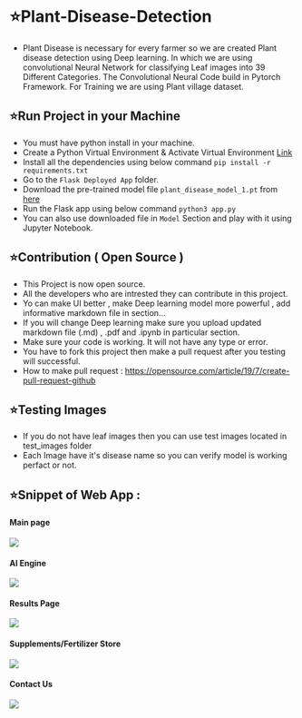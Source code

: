 # ⭐Plant-Disease-Detection
* Plant Disease is necessary for every farmer so we are created Plant disease detection using Deep learning. In which we are using convolutional Neural Network for classifying Leaf images into 39 Different Categories. The Convolutional Neural Code build in Pytorch Framework. For Training we are using Plant village dataset.
## ⭐Run Project in your Machine
* You must have python install in your machine.
* Create a Python Virtual Environment & Activate Virtual Environment [Link](https://docs.python.org/3/tutorial/venv.html)
* Install all the dependencies using below command
    `pip install -r requirements.txt`
* Go to the `Flask Deployed App` folder.
* Download the pre-trained model file `plant_disease_model_1.pt` from [here](https://drive.google.com/drive/folders/1ewJWAiduGuld_9oGSrTuLumg9y62qS6A?usp=share_link)
* Run the Flask app using below command `python3 app.py`
* You can also use downloaded file in `Model` Section and play with it using Jupyter Notebook.

## ⭐Contribution ( Open Source )
* This Project is now open source.
* All the developers who are intrested they can contribute in this project.
* Yo can make UI better , make Deep learning model more powerful , add informative markdown file in section...
* If you will change Deep learning make sure you upload updated markdown file (.md) , .pdf and .ipynb in particular section.
* Make sure your code is working. It will not have any type or error.
* You have to fork this project then make a pull request after you testing will successful.
* How to make pull request : https://opensource.com/article/19/7/create-pull-request-github


## ⭐Testing Images

* If you do not have leaf images then you can use test images located in test_images folder
* Each Image have it's disease name so you can verify model is working perfact or not.




## ⭐Snippet of Web App :
#### Main page
<img src = "demo_images/1.png" > <br>
#### AI Engine 
<img src = "demo_images/2.png"> <br>
#### Results Page 
<img src = "demo_images/3.png"> <br>
#### Supplements/Fertilizer  Store
<img src = "demo_images/4.JPG"> <br>
#### Contact Us 
<img src = "demo_images/5.png"> <br><br>

